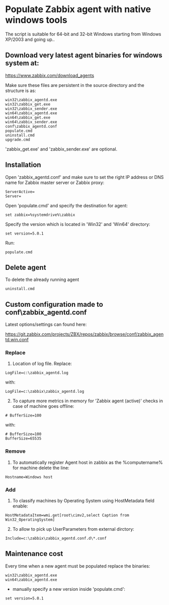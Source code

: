 # Populate Zabbix agent with native windows tools

The script is suitable for 64-bit and 32-bit Windows starting from Windows XP/2003 and going up..
## Download very latest agent binaries for windows system at:

https://www.zabbix.com/download_agents

Make sure these files are persistent in the source directory and the structure is as:
```
win32\zabbix_agentd.exe
win32\zabbix_get.exe
win32\zabbix_sender.exe
win64\zabbix_agentd.exe
win64\zabbix_get.exe
win64\zabbix_sender.exe
conf\zabbix_agentd.conf
populate.cmd
uninstall.cmd
upgrade.cmd
```

'zabbix_get.exe' and 'zabbix_sender.exe' are optional.

## Installation
Open 'zabbix_agentd.conf' and make sure to set the right IP address or DNS name for Zabbix master server or Zabbix proxy:
```
ServerActive=
Server=
```

Open 'populate.cmd' and specify the destination for agent:
```
set zabbix=%systemdrive%\zabbix
```

Specify the version which is located in 'Win32' and 'Win64' directory:
```
set version=5.0.1
```


Run:
```
populate.cmd
```

## Delete agent

To delete the already running agent 
```
uninstall.cmd
```

## Custom configuration made to conf\zabbix_agentd.conf

Latest options/settings can found here:

https://git.zabbix.com/projects/ZBX/repos/zabbix/browse/conf/zabbix_agentd.win.conf

### Replace

1) Location of log file. Replace:
```
LogFile=c:\zabbix_agentd.log
```
with:
```
LogFile=c:\zabbix\zabbix_agentd.log
```

2) To capture more metrics in memory for 'Zabbix agent (active)' checks in case of machine goes offline:
```
# BufferSize=100
```
with:
```
# BufferSize=100
BufferSize=65535
```


### Remove

1) To automatically register Agent host in zabbix as the %computername% for machine delete the line:
```
Hostname=Windows host
```

### Add

1) To classify machines by Operating System using HostMetadata field enable:
```
HostMetadataItem=wmi.get[root\cimv2,select Caption from Win32_OperatingSystem]
```

2) To allow to pick up UserParameters from external dirctory:
```
Include=c:\zabbix\zabbix_agentd.conf.d\*.conf
```

## Maintenance cost

Every time when a new agent must be populated replace the binaries:
```
win32\zabbix_agentd.exe
win64\zabbix_agentd.exe
```
+ manually specify a new version inside 'populate.cmd':
```
set version=5.0.1
```



